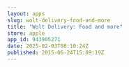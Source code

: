 ```yaml
---
layout: apps
slug: wolt-delivery-food-and-more
title: "Wolt Delivery: Food and more"
store: apple
app_id: 943905271
date: 2025-02-03T08:10:24Z
published: 2015-06-24T15:09:19Z
---
```

